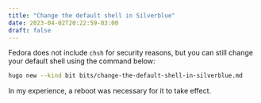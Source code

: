 ```yaml
---
title: "Change the default shell in Silverblue"
date: 2023-04-02T20:22:59-03:00
draft: false
---
```


Fedora does not include `chsh` for security reasons, but you can still change
your default shell using the command below:

```bash
hugo new --kind bit bits/change-the-default-shell-in-silverblue.md
```

In my experience, a reboot was necessary for it to take effect.
